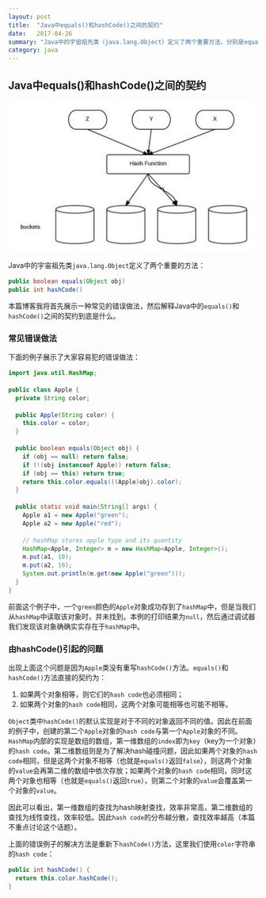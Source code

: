 ```yaml
---
layout: post
title:  "Java中equals()和hashCode()之间的契约"
date:   2017-04-26
summary: "Java中的宇宙祖先类（java.lang.Object）定义了两个重要方法，分别是equals()和hashCode()，本文介绍它们之间如何协同工作，以及协同工作需要遵守的约定。"
category: java
---
```


## Java中equals()和hashCode()之间的契约

![java equals hasCode contract](/assets/java_equals_hashCode_contract.png)

Java中的宇宙祖先类`java.lang.Object`定义了两个重要的方法：

```java
public boolean equals(Object obj)
public int hashCode()
```

本篇博客我将首先展示一种常见的错误做法，然后解释Java中的`equals()`和`hashCode()`之间的契约到底是什么。

### 常见错误做法

下面的例子展示了大家容易犯的错误做法：

```java
import java.util.HashMap;

public class Apple {
  private String color;
  
  public Apple(String color) {
    this.color = color;
  }
  
  public boolean equals(Object obj) {
    if (obj == null) return false;
    if (!(obj instanceof Apple)) return false;
    if (obj == this) return true;
    return this.color.equals(((Apple)obj).color);
  }
  
  public static void main(String[] args) {
    Apple a1 = new Apple("green");
    Apple a2 = new Apple("red");
    
    // hashMap stores apple type and its quantity
   	HashMap<Apple, Integer> m = new HashMap<Apple, Integer>();
    m.put(a1, 10);
    m.put(a2, 10);
    System.out.println(m.get(new Apple("green")));
  }
}
```

前面这个例子中，一个`green`颜色的`Apple`对象成功存到了`hashMap`中，但是当我们从`hashMap`中读取该对象时，并未找到。本例的打印结果为`null`，然后通过调试器我们发现该对象确确实实存在于`hashMap`中。

### 由hashCode()引起的问题

出现上面这个问题是因为`Apple`类没有重写`hashCode()`方法。`equals()`和`hashCode()`方法直接的契约为：

1. 如果两个对象相等，则它们的`hash code`也必须相同；
2. 如果两个对象的`hash code`相同，这两个对象可能相等也可能不相等。

`Object`类中`hashCode()`的默认实现是对于不同的对象返回不同的值。因此在前面的例子中，创建的第二个`Apple`对象的`hash code`与第一个`Apple`对象的不同。`HashMap`内部的实现是数组的数组，第一维数组的`index`即为`key`（key为一个对象）的`hash code`。第二维数组则是为了解决hash碰撞问题，因此如果两个对象的`hash code`相同，但是这两个对象不相等（也就是`equals()`返回`false`），则这两个对象的`value`会再第二维的数组中依次存放；如果两个对象的`hash code`相同，同时这两个对象也相等（也就是`equals()`返回`true`），则第二个对象的`value`会覆盖第一个对象的`value`。

因此可以看出，第一维数组的查找为hash映射查找，效率非常高，第二维数组的查找为线性查找，效率较低。因此`hash code`的分布越分散，查找效率越高（本篇不重点讨论这个话题）。

上面的错误例子的解决方法是重新下`hashCode()`方法，这里我们使用`color`字符串的`hash code`：

```java
public int hashCode() {
  return this.color.hashCode();
}
```

